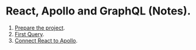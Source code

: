 # React, Apollo and GraphQL (Notes).

1. [Prepare the project](notes/001.md).
2. [First Query](notes/002.md).
3. [Connect React to Apollo](notes/003.md).